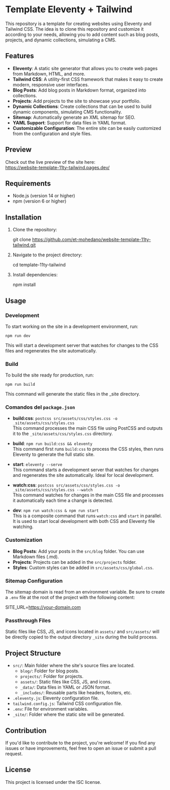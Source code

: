 # Template Eleventy + Tailwind

This repository is a template for creating websites using Eleventy and Tailwind CSS. The idea is to clone this repository and customize it according to your needs, allowing you to add content such as blog posts, projects, and dynamic collections, simulating a CMS.

## Features

- **Eleventy**: A static site generator that allows you to create web pages from Markdown, HTML, and more.
- **Tailwind CSS**: A utility-first CSS framework that makes it easy to create modern, responsive user interfaces.
- **Blog Posts**: Add blog posts in Markdown format, organized into collections.
- **Projects**: Add projects to the site to showcase your portfolio.
- **Dynamic Collections**: Create collections that can be used to build dynamic components, simulating CMS functionality.
- **Sitemap**: Automatically generate an XML sitemap for SEO.
- **YAML Support**: Support for data files in YAML format.
- **Customizable Configuration**: The entire site can be easily customized from the configuration and style files.

## Preview

Check out the live preview of the site here:  
https://website-template-11ty-tailwind.pages.dev/

## Requirements

- Node.js (version 14 or higher)
- npm (version 6 or higher)

## Installation

1. Clone the repository:

   git clone https://github.com/et-mohedano/website-template-11ty-tailwind.git

2. Navigate to the project directory:

   cd template-11ty-tailwind

3. Install dependencies:

   npm install

## Usage

### Development

To start working on the site in a development environment, run:

```console
npm run dev
```

This will start a development server that watches for changes to the CSS files and regenerates the site automatically.

### Build

To build the site ready for production, run:

```console
npm run build
```

This command will generate the static files in the _site directory.

### Comandos del `package.json`

- **build:css**: `postcss src/assets/css/styles.css -o _site/assets/css/styles.css`  
  This command processes the main CSS file using PostCSS and outputs it to the `_site/assets/css/styles.css` directory.

- **build**: `npm run build:css && eleventy`  
  This command first runs `build:css` to process the CSS styles, then runs Eleventy to generate the full static site.

- **start**: `eleventy --serve`  
  This command starts a development server that watches for changes and regenerates the site automatically. Ideal for local development.

- **watch:css**: `postcss src/assets/css/styles.css -o _site/assets/css/styles.css --watch`  
  This command watches for changes in the main CSS file and processes it automatically each time a change is detected.

- **dev**: `npm run watch:css & npm run start`  
  This is a composite command that runs `watch:css` and `start` in parallel. It is used to start local development with both CSS and Eleventy file watching.

### Customization

- **Blog Posts**: Add your posts in the `src/blog` folder. You can use Markdown files (.md).
- **Projects**: Projects can be added in the `src/projects` folder.
- **Styles**: Custom styles can be added in `src/assets/css/global.css`.

### Sitemap Configuration

The sitemap domain is read from an environment variable. Be sure to create a `.env` file at the root of the project with the following content:

SITE_URL=https://your-domain.com

### Passthrough Files

Static files like CSS, JS, and icons located in `assets/` and `src/assets/` will be directly copied to the output directory `_site` during the build process.

## Project Structure

- `src/`: Main folder where the site's source files are located.
  - `blog/`: Folder for blog posts.
  - `projects/`: Folder for projects.
  - `assets/`: Static files like CSS, JS, and icons.
  - `_data/`: Data files in YAML or JSON format.
  - `_includes/`: Reusable parts like headers, footers, etc.
- `.eleventy.js`: Eleventy configuration file.
- `tailwind.config.js`: Tailwind CSS configuration file.
- `.env`: File for environment variables.
- `_site/`: Folder where the static site will be generated.

## Contribution

If you'd like to contribute to the project, you're welcome! If you find any issues or have improvements, feel free to open an issue or submit a pull request.

## License

This project is licensed under the ISC license.
